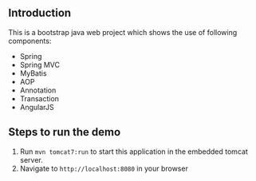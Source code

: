 ## Introduction

This is a bootstrap java web project which shows the use of following components:

* Spring
* Spring MVC
* MyBatis
* AOP
* Annotation
* Transaction
* AngularJS


## Steps to run the demo

1. Run `mvn tomcat7:run` to start this application in the embedded tomcat server.
2. Navigate to `http://localhost:8080` in your browser
